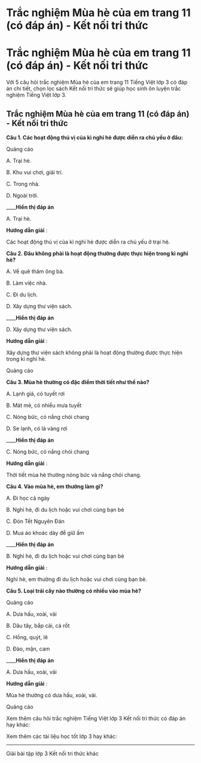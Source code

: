 # Trắc nghiệm Mùa hè của em trang 11 (có đáp án) - Kết nối tri thức

# Trắc nghiệm Mùa hè của em trang 11 (có đáp án) - Kết nối tri thức

Với 5 câu hỏi trắc nghiệm Mùa hè của em trang 11 Tiếng Việt lớp 3 có đáp án chi tiết, chọn lọc sách Kết nối tri thức sẽ giúp học sinh ôn luyện trắc nghiệm Tiếng Việt lớp 3.

## Trắc nghiệm Mùa hè của em trang 11 (có đáp án) - Kết nối tri thức

**Câu 1. Các hoạt động thú vị của kì nghỉ hè được diễn ra chủ yếu ở đâu:**

Quảng cáo

A. Trại hè.

B. Khu vui chơi, giải trí.

C. Trong nhà.

D. Ngoài trời.

____**Hiển thị đáp án**

A. Trại hè.

**Hướng dẫn giải** :

Các hoạt động thú vị của kì nghỉ hè được diễn ra chủ yếu ở trại hè.

**Câu 2. Đâu không phải là hoạt động thường được thực hiện trong kì nghỉ hè?**

A. Về quê thăm ông bà.

B. Làm việc nhà.

C. Đi du lịch.

D. Xây dựng thư viện sách.

____**Hiển thị đáp án**

D. Xây dựng thư viện sách.

**Hướng dẫn giải** :

Xây dựng thư viện sách không phải là hoạt động thường được thực hiện trong kì nghỉ hè.

Quảng cáo

**Câu 3. Mùa hè thường có đặc điểm thời tiết như thế nào?**

A. Lạnh giá, có tuyết rơi

B. Mát mẻ, có nhiều mưa tuyết

C. Nóng bức, có nắng chói chang

D. Se lạnh, có lá vàng rơi

____**Hiển thị đáp án**

C. Nóng bức, có nắng chói chang

**Hướng dẫn giải** :

Thời tiết mùa hè thường nóng bức và nắng chói chang.

**Câu 4. Vào mùa hè, em thường làm gì?**

A. Đi học cả ngày

B. Nghỉ hè, đi du lịch hoặc vui chơi cùng bạn bè

C. Đón Tết Nguyên Đán

D. Mua áo khoác dày để giữ ấm

____**Hiển thị đáp án**

B. Nghỉ hè, đi du lịch hoặc vui chơi cùng bạn bè

**Hướng dẫn giải** :

Nghỉ hè, em thường đi du lịch hoặc vui chơi cùng bạn bè.

**Câu 5. Loại trái cây nào thường có nhiều vào mùa hè?**

Quảng cáo

A. Dưa hấu, xoài, vải

B. Dâu tây, bắp cải, cà rốt

C. Hồng, quýt, lê

D. Đào, mận, cam

____**Hiển thị đáp án**

A. Dưa hấu, xoài, vải

**Hướng dẫn giải** :

Mùa hè thường có dưa hấu, xoài, vải.

Quảng cáo

Xem thêm câu hỏi trắc nghiệm Tiếng Việt lớp 3 Kết nối tri thức có đáp án hay khác:

Xem thêm các tài liệu học tốt lớp 3 hay khác:

* * *

Giải bài tập lớp 3 Kết nối tri thức khác
